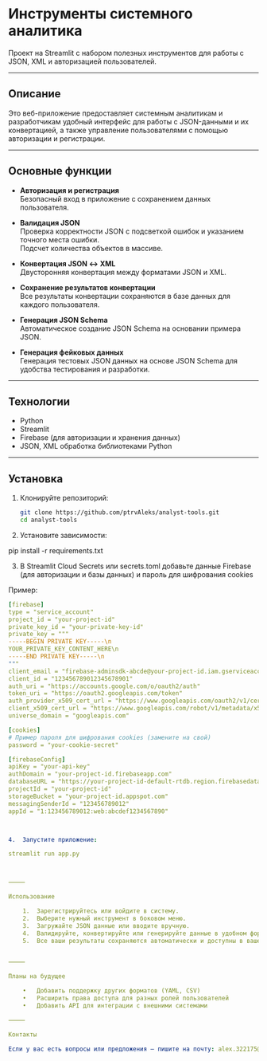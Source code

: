 # Инструменты системного аналитика

Проект на Streamlit с набором полезных инструментов для работы с JSON, XML и авторизацией пользователей.

---

## Описание

Это веб-приложение предоставляет системным аналитикам и разработчикам удобный интерфейс для работы с JSON-данными и их конвертацией, а также управление пользователями с помощью авторизации и регистрации.

---

## Основные функции

- **Авторизация и регистрация**  
  Безопасный вход в приложение с сохранением данных пользователя.

- **Валидация JSON**  
  Проверка корректности JSON с подсветкой ошибок и указанием точного места ошибки.  
  Подсчет количества объектов в массиве.

- **Конвертация JSON ↔ XML**  
  Двусторонняя конвертация между форматами JSON и XML.

- **Сохранение результатов конвертации**  
  Все результаты конвертации сохраняются в базе данных для каждого пользователя.

- **Генерация JSON Schema**  
  Автоматическое создание JSON Schema на основании примера JSON.

- **Генерация фейковых данных**  
  Генерация тестовых JSON данных на основе JSON Schema для удобства тестирования и разработки.

---

## Технологии

- Python  
- Streamlit  
- Firebase (для авторизации и хранения данных)  
- JSON, XML обработка библиотеками Python

---

## Установка

1. Клонируйте репозиторий:

   ```bash
   git clone https://github.com/ptrvAleks/analyst-tools.git
   cd analyst-tools


2.	Установите зависимости:

pip install -r requirements.txt

3. 	В Streamlit Cloud Secrets или secrets.toml добавьте данные Firebase (для авторизации и базы данных) и пароль для шифрования cookies
   
Пример:
```yaml
[firebase]
type = "service_account"
project_id = "your-project-id"
private_key_id = "your-private-key-id"
private_key = """
-----BEGIN PRIVATE KEY-----\n
YOUR_PRIVATE_KEY_CONTENT_HERE\n
-----END PRIVATE KEY-----\n
"""
client_email = "firebase-adminsdk-abcde@your-project-id.iam.gserviceaccount.com"
client_id = "123456789012345678901"
auth_uri = "https://accounts.google.com/o/oauth2/auth"
token_uri = "https://oauth2.googleapis.com/token"
auth_provider_x509_cert_url = "https://www.googleapis.com/oauth2/v1/certs"
client_x509_cert_url = "https://www.googleapis.com/robot/v1/metadata/x509/firebase-adminsdk-abcde%40your-project-id.iam.gserviceaccount.com"
universe_domain = "googleapis.com"

[cookies]
# Пример пароля для шифрования cookies (замените на свой)
password = "your-cookie-secret"

[firebaseConfig]
apiKey = "your-api-key"
authDomain = "your-project-id.firebaseapp.com"
databaseURL = "https://your-project-id-default-rtdb.region.firebasedatabase.app"
projectId = "your-project-id"
storageBucket = "your-project-id.appspot.com"
messagingSenderId = "123456789012"
appId = "1:123456789012:web:abcdef1234567890"



4.	Запустите приложение:

streamlit run app.py



⸻

Использование

	1.	Зарегистрируйтесь или войдите в систему.
	2.	Выберите нужный инструмент в боковом меню.
	3.	Загружайте JSON данные или вводите вручную.
	4.	Валидируйте, конвертируйте или генерируйте данные в удобном формате.
	5.	Все ваши результаты сохраняются автоматически и доступны в вашем личном кабинете.


⸻

Планы на будущее

	•	Добавить поддержку других форматов (YAML, CSV)
	•	Расширить права доступа для разных ролей пользователей
	•	Добавить API для интеграции с внешними системами

⸻

Контакты

Если у вас есть вопросы или предложения — пишите на почту: alex.322175@gmail.com
